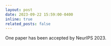 ```yaml
---
layout: post
date: 2023-09-22 15:59:00-0400
inline: true
related_posts: false
---
```


One paper has been accepted by NeurIPS 2023. 
